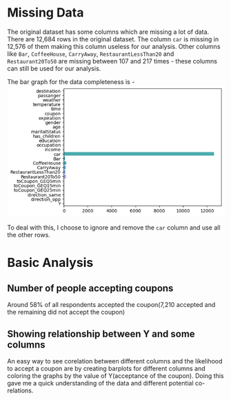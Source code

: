 # Missing Data

The original dataset has some columns which are missing a lot of data. There are 12,684 rows in the original dataset. The column `car` is missing in 12,576 of them making this column useless for our analysis. Other columns like `Bar`, `CoffeeHouse`, `CarryAway`, `RestaurantLessThan20` and `Restaurant20To50` are missing between 107 and 217 times - these columns can still be used for our analysis.

The bar graph for the data completeness is -  
![image info](./data/data_completeness.png "Data Completeness")

To deal with this, I choose to ignore and remove the `car` column and use all the other rows.

# Basic Analysis

## Number of people accepting coupons

Around 58% of all respondents accepted the coupon(7,210 accepted and the remaining did not accept the coupon)

## Showing relationship between Y and some columns

An easy way to see corelation between different columns and the likelihood to accept a coupon are by creating barplots for different columns and coloring the graphs by the value of Y(acceptance of the coupon). Doing this gave me a quick understanding of the data and different potential co-relations.